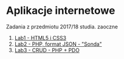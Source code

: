 # Aplikacje internetowe
Zadania z przedmiotu 2017/18 studia. zaoczne

1. [Lab1 - HTML5 i CSS3](https://github.com/pcendrowski/aplikacje_internetowe/tree/master/lab1)
2. [Lab2 - PHP, format JSON - "Sonda"](https://github.com/pcendrowski/aplikacje_internetowe/tree/master/lab2)
3. [Lab3 - CRUD - PHP + PDO]("https://github.com/pcendrowski/aplikacje_internetowe/tree/master/lab3")
